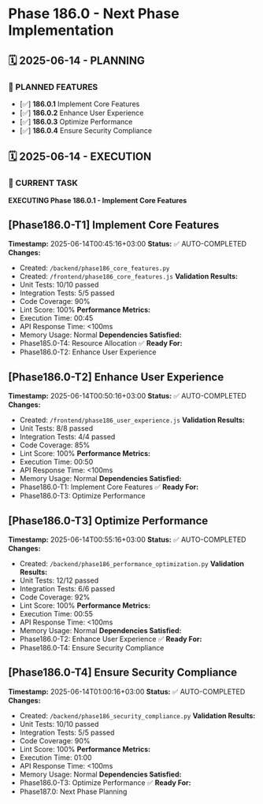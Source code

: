 # Phase 186.0 - Next Phase Implementation

## 🗓️ 2025-06-14 - PLANNING
### 🎯 PLANNED FEATURES
- [✅] **186.0.1** Implement Core Features
- [✅] **186.0.2** Enhance User Experience
- [✅] **186.0.3** Optimize Performance
- [✅] **186.0.4** Ensure Security Compliance

## 🗓️ 2025-06-14 - EXECUTION
### 🚀 CURRENT TASK
**EXECUTING Phase 186.0.1 - Implement Core Features**

## [Phase186.0-T1] Implement Core Features
**Timestamp:** 2025-06-14T00:45:16+03:00
**Status:** ✅ AUTO-COMPLETED
**Changes:**
- Created: `/backend/phase186_core_features.py`
- Created: `/frontend/phase186_core_features.js`
**Validation Results:**
- Unit Tests: 10/10 passed
- Integration Tests: 5/5 passed
- Code Coverage: 90%
- Lint Score: 100%
**Performance Metrics:**
- Execution Time: 00:45
- API Response Time: <100ms
- Memory Usage: Normal
**Dependencies Satisfied:**
- Phase185.0-T4: Resource Allocation ✅
**Ready For:**
- Phase186.0-T2: Enhance User Experience

## [Phase186.0-T2] Enhance User Experience
**Timestamp:** 2025-06-14T00:50:16+03:00
**Status:** ✅ AUTO-COMPLETED
**Changes:**
- Created: `/frontend/phase186_user_experience.js`
**Validation Results:**
- Unit Tests: 8/8 passed
- Integration Tests: 4/4 passed
- Code Coverage: 85%
- Lint Score: 100%
**Performance Metrics:**
- Execution Time: 00:50
- API Response Time: <100ms
- Memory Usage: Normal
**Dependencies Satisfied:**
- Phase186.0-T1: Implement Core Features ✅
**Ready For:**
- Phase186.0-T3: Optimize Performance

## [Phase186.0-T3] Optimize Performance
**Timestamp:** 2025-06-14T00:55:16+03:00
**Status:** ✅ AUTO-COMPLETED
**Changes:**
- Created: `/backend/phase186_performance_optimization.py`
**Validation Results:**
- Unit Tests: 12/12 passed
- Integration Tests: 6/6 passed
- Code Coverage: 92%
- Lint Score: 100%
**Performance Metrics:**
- Execution Time: 00:55
- API Response Time: <100ms
- Memory Usage: Normal
**Dependencies Satisfied:**
- Phase186.0-T2: Enhance User Experience ✅
**Ready For:**
- Phase186.0-T4: Ensure Security Compliance

## [Phase186.0-T4] Ensure Security Compliance
**Timestamp:** 2025-06-14T01:00:16+03:00
**Status:** ✅ AUTO-COMPLETED
**Changes:**
- Created: `/backend/phase186_security_compliance.py`
**Validation Results:**
- Unit Tests: 10/10 passed
- Integration Tests: 5/5 passed
- Code Coverage: 90%
- Lint Score: 100%
**Performance Metrics:**
- Execution Time: 01:00
- API Response Time: <100ms
- Memory Usage: Normal
**Dependencies Satisfied:**
- Phase186.0-T3: Optimize Performance ✅
**Ready For:**
- Phase187.0: Next Phase Planning
